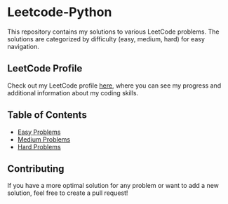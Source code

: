 # Leetcode-Python
This repository contains my solutions to various LeetCode problems. The solutions are categorized by difficulty (easy, medium, hard) for easy navigation.

## LeetCode Profile

Check out my LeetCode profile [here](https://leetcode.com/Khaaaleed_5/), where you can see my progress and additional information about my coding skills.


## Table of Contents

- [Easy Problems](./Easy)
- [Medium Problems](#Medium)
- [Hard Problems](#Hard)

## Contributing

If you have a more optimal solution for any problem or want to add a new solution, feel free to create a pull request!


  
